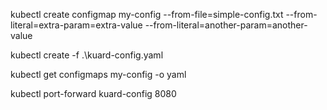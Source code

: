 kubectl create configmap my-config --from-file=simple-config.txt --from-literal=extra-param=extra-value --from-literal=another-param=another-value


kubectl create -f .\kuard-config.yaml

kubectl get configmaps my-config -o yaml

kubectl port-forward kuard-config 8080